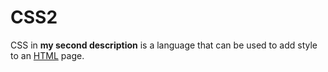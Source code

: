 # CSS2

CSS in **my second description** is a language that can be used to add style to an [HTML](/wiki/HTML) page.















